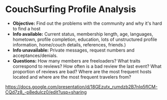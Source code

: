 # CouchSurfing Profile Analysis

-   **Objective:** Find out the problems with the community and why it's hard to find a host
-   **Info available:** Current status, membership length, age, languages, hometown, profile completion, education, lots of unstructured profile information, home/couch details, references, friends.)
-   **Info unavailable:** Private messages, request numbers and acceptances/denials.
-   **Questions:** How many members are freeloaders? What traits correspond to reviews? How often is a bad review the last event? What proportion of reviews are bad? Where are the most frequent hosts located and where are the most frequent travelers from?

https://docs.google.com/presentation/d/18GEzutx_rumdzb2B7nIq5fICM-CQd7z8_-p8edulcz0/edit?usp=sharing
